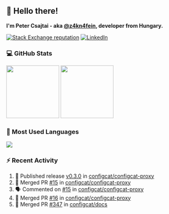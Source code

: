 ## 👋 Hello there!

**I'm Peter Csajtai - aka [@z4kn4fein](https://github.com/z4kn4fein), developer from Hungary.**

[![Stack Exchange reputation](https://img.shields.io/stackexchange/stackoverflow/r/8700582?color=orange&label=reputation&logo=stackoverflow&style=for-the-badge)](https://stackoverflow.com/users/8700582)
[![LinkedIn](https://img.shields.io/badge/linkedin-%230077B5.svg?style=for-the-badge&logo=linkedin&logoColor=white)](https://www.linkedin.com/in/csajtai-p%C3%A9ter-45395341/)

### 💻 GitHub Stats

<div>
  <img height="140px" src="https://github-readme-stats-pcsajtai.vercel.app/api?username=z4kn4fein&show_icons=true&hide_border=true&count_private=true&custom_title=Stats&theme=dracula&line_height=24&hide_title=true">
  <img height="140px" src="https://streak-stats.demolab.com?user=z4kn4fein&theme=dracula&hide_border=true">
  
</div>

### :toolbox: Most Used Languages

<img src="https://github-readme-stats-pcsajtai.vercel.app/api/top-langs/?username=z4kn4fein&theme=dracula&hide_border=true&layout=compact&langs_count=8&hide_title=true">

### :zap: Recent Activity

<!--START_SECTION:activity-->
1. 🚀 Published release [v0.3.0](https://github.com/configcat/configcat-proxy/releases/tag/v0.3.0) in [configcat/configcat-proxy](https://github.com/configcat/configcat-proxy)
2. 🎉 Merged PR [#15](https://github.com/configcat/configcat-proxy/pull/15) in [configcat/configcat-proxy](https://github.com/configcat/configcat-proxy)
3. 🗣 Commented on [#15](https://github.com/configcat/configcat-proxy/pull/15#issuecomment-1884975587) in [configcat/configcat-proxy](https://github.com/configcat/configcat-proxy)
4. 🎉 Merged PR [#16](https://github.com/configcat/configcat-proxy/pull/16) in [configcat/configcat-proxy](https://github.com/configcat/configcat-proxy)
5. 🎉 Merged PR [#347](https://github.com/configcat/docs/pull/347) in [configcat/docs](https://github.com/configcat/docs)
<!--END_SECTION:activity-->
